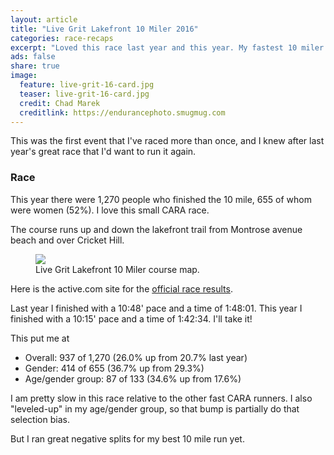 ```yaml
---
layout: article
title: "Live Grit Lakefront 10 Miler 2016"
categories: race-recaps
excerpt: "Loved this race last year and this year. My fastest 10 miler!"
ads: false
share: true
image:
  feature: live-grit-16-card.jpg
  teaser: live-grit-16-card.jpg
  credit: Chad Marek
  creditlink: https://endurancephoto.smugmug.com
---
```


This was the first event that I've raced more than once, and I knew after last year's
great race that I'd want to run it again.

### Race
This year there were 1,270 people who finished the 10 mile, 655
of whom were women (52%). I love this small CARA race.

The course runs up and down the lakefront trail from Montrose avenue beach
and over Cricket Hill.

<figure class="half">
        <img src="{{ site.url }}/images/live-grit-16-course.png">
        <figcaption>Live Grit Lakefront 10 Miler course map.</figcaption>
</figure>

Here is the active.com site for the [official race results](http://results.active.com/events/live-grit-lakefront-10-miler-and-5k/).

Last year I finished with a 10:48' pace and a time of 1:48:01.
This year I finished with a 10:15' pace and a time of 1:42:34.
I'll take it!

This put me at

* Overall: 937 of 1,270 (26.0% up from 20.7% last year)
* Gender: 414 of 655 (36.7% up from 29.3%)
* Age/gender group: 87 of 133 (34.6% up from 17.6%)

I am pretty slow in this race relative to the other fast CARA runners.
I also "leveled-up" in my age/gender group, so that bump is partially do that selection bias.

But I ran great negative splits for my best 10 mile run yet.
